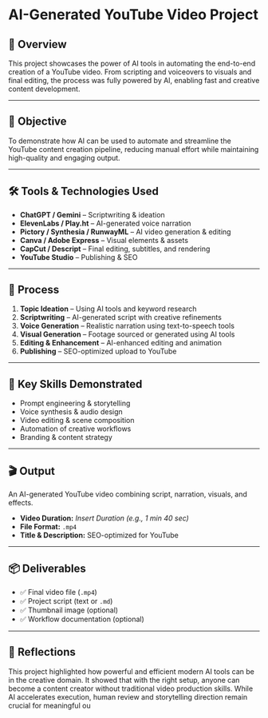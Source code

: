 # AI-Generated YouTube Video Project

## 📌 Overview  
This project showcases the power of AI tools in automating the end-to-end creation of a YouTube video. From scripting and voiceovers to visuals and final editing, the process was fully powered by AI, enabling fast and creative content development.

---

## 🎯 Objective  
To demonstrate how AI can be used to automate and streamline the YouTube content creation pipeline, reducing manual effort while maintaining high-quality and engaging output.

---

## 🛠️ Tools & Technologies Used  
- **ChatGPT / Gemini** – Scriptwriting & ideation  
- **ElevenLabs / Play.ht** – AI-generated voice narration  
- **Pictory / Synthesia / RunwayML** – AI video generation & editing  
- **Canva / Adobe Express** – Visual elements & assets  
- **CapCut / Descript** – Final editing, subtitles, and rendering  
- **YouTube Studio** – Publishing & SEO

---

## 🔄 Process  
1. **Topic Ideation** – Using AI tools and keyword research  
2. **Scriptwriting** – AI-generated script with creative refinements  
3. **Voice Generation** – Realistic narration using text-to-speech tools  
4. **Visual Generation** – Footage sourced or generated using AI tools  
5. **Editing & Enhancement** – AI-enhanced editing and animation  
6. **Publishing** – SEO-optimized upload to YouTube

---

## 🧠 Key Skills Demonstrated  
- Prompt engineering & storytelling  
- Voice synthesis & audio design  
- Video editing & scene composition  
- Automation of creative workflows  
- Branding & content strategy

---

## 🎬 Output  
An AI-generated YouTube video combining script, narration, visuals, and effects.

- **Video Duration:** *Insert Duration (e.g., 1 min 40 sec)*  
- **File Format:** `.mp4`  
- **Title & Description:** SEO-optimized for YouTube  

---

## 📦 Deliverables  
- ✅ Final video file (`.mp4`)  
- ✅ Project script (text or `.md`)  
- ✅ Thumbnail image (optional)  
- ✅ Workflow documentation (optional)  

---

## 💭 Reflections  
This project highlighted how powerful and efficient modern AI tools can be in the creative domain. It showed that with the right setup, anyone can become a content creator without traditional video production skills. While AI accelerates execution, human review and storytelling direction remain crucial for meaningful ou
